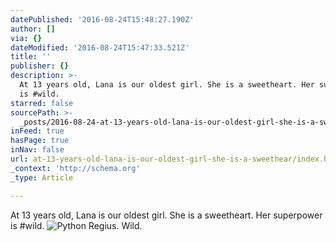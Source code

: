 ```yaml
---
datePublished: '2016-08-24T15:48:27.190Z'
author: []
via: {}
dateModified: '2016-08-24T15:47:33.521Z'
title: ''
publisher: {}
description: >-
  At 13 years old, Lana is our oldest girl. She is a sweetheart. Her superpower
  is #wild. 
starred: false
sourcePath: >-
  _posts/2016-08-24-at-13-years-old-lana-is-our-oldest-girl-she-is-a-sweethear.md
inFeed: true
hasPage: true
inNav: false
url: at-13-years-old-lana-is-our-oldest-girl-she-is-a-sweethear/index.html
_context: 'http://schema.org'
_type: Article

---
```

At 13 years old, Lana is our oldest girl. She is a sweetheart. Her superpower is \#wild. ![Python Regius. Wild. ](https://the-grid-user-content.s3-us-west-2.amazonaws.com/1463ade8-b093-4bd3-a4db-32fd59fc1931.jpg)